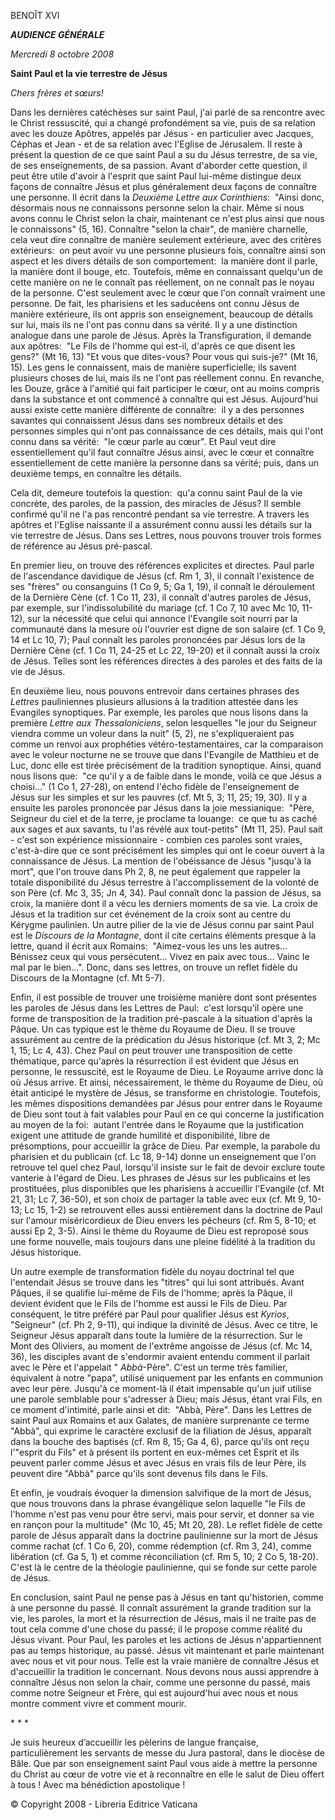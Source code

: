BENOÎT XVI

***AUDIENCE GÉNÉRALE***

*Mercredi 8 octobre 2008*

**Saint Paul et la vie terrestre de Jésus**

*Chers frères et sœurs!*

Dans les dernières catéchèses sur saint Paul, j'ai parlé de sa rencontre avec le Christ ressuscité, qui a changé profondément sa vie, puis de sa relation avec les douze Apôtres, appelés par Jésus - en particulier avec Jacques, Céphas et Jean - et de sa relation avec l'Eglise de Jérusalem. Il reste à présent la question de ce que saint Paul a su du Jésus terrestre, de sa vie, de ses enseignements, de sa passion. Avant d'aborder cette question, il peut être utile d'avoir à l'esprit que saint Paul lui-même distingue deux façons de connaître Jésus et plus généralement deux façons de connaître une personne. Il écrit dans la *Deuxième Lettre aux Corinthiens*:  "Ainsi donc, désormais nous ne connaissons personne selon la chair. Même si nous avons connu le Christ selon la chair, maintenant ce n'est plus ainsi que nous le connaissons" (5, 16). Connaître "selon la chair", de manière charnelle, cela veut dire connaître de manière seulement extérieure, avec des critères extérieurs:  on peut avoir vu une personne plusieurs fois, connaître ainsi son aspect et les divers détails de son comportement:  la manière dont il parle, la manière dont il bouge, etc. Toutefois, même en connaissant quelqu'un de cette manière on ne le connaît pas réellement, on ne connaît pas le noyau de la personne. C'est seulement avec le cœur que l'on connaît vraiment une personne. De fait, les pharisiens et les saducéens ont connu Jésus de manière extérieure, ils ont appris son enseignement, beaucoup de détails sur lui, mais ils ne l'ont pas connu dans sa vérité. Il y a une distinction analogue dans une parole de Jésus. Après la Transfiguration, il demande aux apôtres:  "Le Fils de l'homme qui est-il, d'après ce que disent les gens?" (Mt 16, 13) "Et vous que dites-vous? Pour vous qui suis-je?" (Mt 16, 15). Les gens le connaissent, mais de manière superficielle; ils savent plusieurs choses de lui, mais ils ne l'ont pas réellement connu. En revanche, les Douze, grâce à l'amitié qui fait participer le cœur, ont au moins compris dans la substance et ont commencé à connaître qui est Jésus. Aujourd'hui aussi existe cette manière différente de connaître:  il y a des personnes savantes qui connaissent Jésus dans ses nombreux détails et des personnes simples qui n'ont pas connaissance de ces détails, mais qui l'ont connu dans sa vérité:  "le cœur parle au cœur". Et Paul veut dire essentiellement qu'il faut connaître Jésus ainsi, avec le cœur et connaître essentiellement de cette manière la personne dans sa vérité; puis, dans un deuxième temps, en connaître les détails.

Cela dit, demeure toutefois la question:  qu'a connu saint Paul de la vie concrète, des paroles, de la passion, des miracles de Jésus? Il semble confirmé qu'il ne l'a pas rencontré pendant sa vie terrestre. A travers les apôtres et l'Eglise naissante il a assurément connu aussi les détails sur la vie terrestre de Jésus. Dans ses Lettres, nous pouvons trouver trois formes de référence au Jésus pré-pascal.

En premier lieu, on trouve des références explicites et directes. Paul parle de l'ascendance davidique de Jésus (cf. Rm 1, 3), il connaît l'existence de ses "frères" ou consanguins (1 Co 9, 5; Ga 1, 19), il connaît le déroulement de la Dernière Cène (cf. 1 Co 11, 23), il connaît d'autres paroles de Jésus, par exemple, sur l'indissolubilité du mariage (cf. 1 Co 7, 10 avec Mc 10, 11-12), sur la nécessité que celui qui annonce l'Evangile soit nourri par la communauté dans la mesure où l'ouvrier est digne de son salaire (cf. 1 Co 9, 14 et Lc 10, 7); Paul connaît les paroles prononcées par Jésus lors de la Dernière Cène (cf. 1 Co 11, 24-25 et Lc 22, 19-20) et il connaît aussi la croix de Jésus. Telles sont les références directes à des paroles et des faits de la vie de Jésus.

En deuxième lieu, nous pouvons entrevoir dans certaines phrases des *Lettres* pauliniennes plusieurs allusions à la tradition attestée dans les Evangiles synoptiques. Par exemple, les paroles que nous lisons dans la première *Lettre aux Thessaloniciens*, selon lesquelles "le jour du Seigneur viendra comme un voleur dans la nuit" (5, 2), ne s'expliqueraient pas comme un renvoi aux prophéties vétéro-testamentaires, car la comparaison avec le voleur nocturne ne se trouve que dans l'Evangile de Matthieu et de Luc, donc elle est tirée précisément de la tradition synoptique. Ainsi, quand nous lisons que:  "ce qu'il y a de faible dans le monde, voilà ce que Jésus a choisi..." (1 Co 1, 27-28), on entend l'écho fidèle de l'enseignement de Jésus sur les simples et sur les pauvres (cf. Mt 5, 3; 11, 25; 19, 30). Il y a ensuite les paroles prononcée par Jésus dans la joie messianique:  "Père, Seigneur du ciel et de la terre, je proclame ta louange:  ce que tu as caché aux sages et aux savants, tu l'as révélé aux tout-petits" (Mt 11, 25). Paul sait - c'est son expérience missionnaire - combien ces paroles sont vraies, c'est-à-dire que ce sont précisément les simples qui ont le coeur ouvert à la connaissance de Jésus. La mention de l'obéissance de Jésus "jusqu'à la mort", que l'on trouve dans Ph 2, 8, ne peut également que rappeler la totale disponibilité du Jésus terrestre à l'accomplissement de la volonté de son Père (cf. Mc 3, 35; Jn 4, 34). Paul connaît donc la passion de Jésus, sa croix, la manière dont il a vécu les derniers moments de sa vie. La croix de Jésus et la tradition sur cet événement de la croix sont au centre du Kérygme paulinien. Un autre pilier de la vie de Jésus connu par saint Paul est le *Discours de la Montagne*, dont il cite certains éléments presque à la lettre, quand il écrit aux Romains:  "Aimez-vous les uns les autres... Bénissez ceux qui vous persécutent... Vivez en paix avec tous... Vainc le mal par le bien...". Donc, dans ses lettres, on trouve un reflet fidèle du Discours de la Montagne (cf. Mt 5-7).

Enfin, il est possible de trouver une troisième manière dont sont présentes les paroles de Jésus dans les Lettres de Paul:  c'est lorsqu'il opère une forme de transposition de la tradition pré-pascale à la situation d'après la Pâque. Un cas typique est le thème du Royaume de Dieu. Il se trouve assurément au centre de la prédication du Jésus historique (cf. Mt 3, 2; Mc 1, 15; Lc 4, 43). Chez Paul on peut trouver une transposition de cette thématique, parce qu'après la résurrection il est évident que Jésus en personne, le ressuscité, est le Royaume de Dieu. Le Royaume arrive donc là où Jésus arrive. Et ainsi, nécessairement, le thème du Royaume de Dieu, où était anticipé le mystère de Jésus, se transforme en christologie. Toutefois, les mêmes dispositions demandées par Jésus pour entrer dans le Royaume de Dieu sont tout à fait valables pour Paul en ce qui concerne la justification au moyen de la foi:  autant l'entrée dans le Royaume que la justification exigent une attitude de grande humilité et disponibilité, libre de présomptions, pour accueillir la grâce de Dieu. Par exemple, la parabole du pharisien et du publicain (cf. Lc 18, 9-14) donne un enseignement que l'on retrouve tel quel chez Paul, lorsqu'il insiste sur le fait de devoir exclure toute vanterie à l'égard de Dieu. Les phrases de Jésus sur les publicains et les prostituées, plus disponibles que les pharisiens à accueillir l'Evangile (cf. Mt 21, 31; Lc 7, 36-50), et son choix de partager la table avec eux (cf. Mt 9, 10-13; Lc 15, 1-2) se retrouvent elles aussi entièrement dans la doctrine de Paul sur l'amour miséricordieux de Dieu envers les pécheurs (cf. Rm 5, 8-10; et aussi Ep 2, 3-5). Ainsi le thème du Royaume de Dieu est reproposé sous une forme nouvelle, mais toujours dans une pleine fidélité à la tradition du Jésus historique.

Un autre exemple de transformation fidèle du noyau doctrinal tel que l'entendait Jésus se trouve dans les "titres" qui lui sont attribués. Avant Pâques, il se qualifie lui-même de Fils de l'homme; après la Pâque, il devient évident que le Fils de l'homme est aussi le Fils de Dieu. Par conséquent, le titre préféré par Paul pour qualifier Jésus est *Kyrios*, "Seigneur" (cf. Ph 2, 9-11), qui indique la divinité de Jésus. Avec ce titre, le Seigneur Jésus apparaît dans toute la lumière de la résurrection. Sur le Mont des Oliviers, au moment de l'extrême angoisse de Jésus (cf. Mc 14, 36), les disciples avant de s'endormir avaient entendu comment il parlait avec le Père et l'appelait " *Abbà*-Père". C'est un terme très familier, équivalent à notre "papa", utilisé uniquement par les enfants en communion avec leur père. Jusqu'à ce moment-là il était impensable qu'un juif utilise une parole semblable pour s'adresser à Dieu; mais Jésus, étant vrai Fils, en ce moment d'intimité, parle ainsi et dit:  "Abbà, Père". Dans les Lettres de saint Paul aux Romains et aux Galates, de manière surprenante ce terme "Abbà", qui exprime le caractère exclusif de la filiation de Jésus, apparaît dans la bouche des baptisés (cf. Rm 8, 15; Ga 4, 6), parce qu'ils ont reçu l'"esprit du Fils" et à présent ils portent en eux-mêmes cet Esprit et ils peuvent parler comme Jésus et avec Jésus en vrais fils de leur Père, ils peuvent dire "Abbà" parce qu'ils sont devenus fils dans le Fils.

Et enfin, je voudrais évoquer la dimension salvifique de la mort de Jésus, que nous trouvons dans la phrase évangélique selon laquelle "le Fils de l'homme n'est pas venu pour être servi, mais pour servir, et donner sa vie en rançon pour la multitude" (Mc 10, 45; Mt 20, 28). Le reflet fidèle de cette parole de Jésus apparaît dans la doctrine paulinienne sur la mort de Jésus comme rachat (cf. 1 Co 6, 20), comme rédemption (cf. Rm 3, 24), comme libération (cf. Ga 5, 1) et comme réconciliation (cf. Rm 5, 10; 2 Co 5, 18-20). C'est là le centre de la théologie paulinienne, qui se fonde sur cette parole de Jésus.

En conclusion, saint Paul ne pense pas à Jésus en tant qu'historien, comme à une personne du passé. Il connaît assurément la grande tradition sur la vie, les paroles, la mort et la résurrection de Jésus, mais il ne traite pas de tout cela comme d'une chose du passé; il le propose comme réalité du Jésus vivant. Pour Paul, les paroles et les actions de Jésus n'appartiennent pas au temps historique, au passé. Jésus vit maintenant et parle maintenant avec nous et vit pour nous. Telle est la vraie manière de connaître Jésus et d'accueillir la tradition le concernant. Nous devons nous aussi apprendre à connaître Jésus non selon la chair, comme une personne du passé, mais comme notre Seigneur et Frère, qui est aujourd'hui avec nous et nous montre comment vivre et comment mourir.

\* \* \*

Je suis heureux d’accueillir les pèlerins de langue française, particulièrement les servants de messe du Jura pastoral, dans le diocèse de Bâle. Que par son enseignement saint Paul vous aide à mettre la personne du Christ au cœur de votre vie et à reconnaître en elle le salut de Dieu offert à tous ! Avec ma bénédiction apostolique !

© Copyright 2008 - Libreria Editrice Vaticana